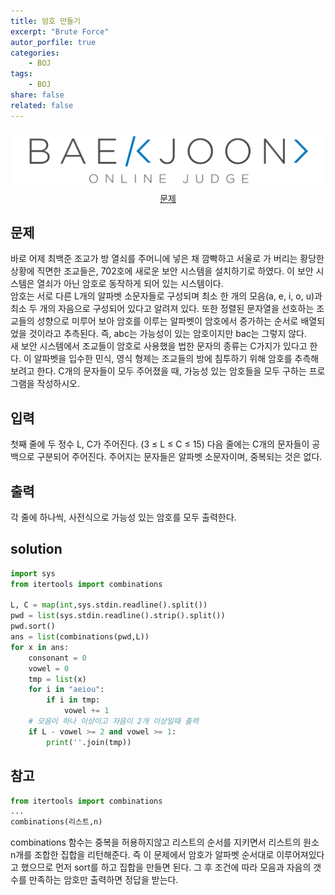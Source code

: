 ```yaml
---
title: 암호 만들기
excerpt: "Brute Force"
autor_porfile: true
categories:
    - BOJ
tags:
    - BOJ
share: false
related: false
---
```

<div><img src="../../assets/images/bojLogo.png"/></div>
<div align="center"><a href="https://www.acmicpc.net/problem/1759">문제</a></div>

## 문제
바로 어제 최백준 조교가 방 열쇠를 주머니에 넣은 채 깜빡하고 서울로 가 버리는 황당한 상황에 직면한 조교들은, 702호에 새로운 보안 시스템을 설치하기로 하였다. 이 보안 시스템은 열쇠가 아닌 암호로 동작하게 되어 있는 시스템이다.  
암호는 서로 다른 L개의 알파벳 소문자들로 구성되며 최소 한 개의 모음(a, e, i, o, u)과 최소 두 개의 자음으로 구성되어 있다고 알려져 있다. 또한 정렬된 문자열을 선호하는 조교들의 성향으로 미루어 보아 암호를 이루는 알파벳이 암호에서 증가하는 순서로 배열되었을 것이라고 추측된다. 즉, abc는 가능성이 있는 암호이지만 bac는 그렇지 않다.  
새 보안 시스템에서 조교들이 암호로 사용했을 법한 문자의 종류는 C가지가 있다고 한다. 이 알파벳을 입수한 민식, 영식 형제는 조교들의 방에 침투하기 위해 암호를 추측해 보려고 한다. C개의 문자들이 모두 주어졌을 때, 가능성 있는 암호들을 모두 구하는 프로그램을 작성하시오.

## 입력
첫째 줄에 두 정수 L, C가 주어진다. (3 ≤ L ≤ C ≤ 15) 다음 줄에는 C개의 문자들이 공백으로 구분되어 주어진다. 주어지는 문자들은 알파벳 소문자이며, 중복되는 것은 없다.

## 출력
각 줄에 하나씩, 사전식으로 가능성 있는 암호를 모두 출력한다.

## solution
~~~python
import sys
from itertools import combinations

L, C = map(int,sys.stdin.readline().split())
pwd = list(sys.stdin.readline().strip().split())
pwd.sort()
ans = list(combinations(pwd,L))
for x in ans:
    consonant = 0
    vowel = 0
    tmp = list(x)
    for i in "aeiou":
        if i in tmp:
            vowel += 1
    # 모음이 하나 이상이고 자음이 2개 이상일때 출력
    if L - vowel >= 2 and vowel >= 1:
        print(''.join(tmp))
~~~

## 참고
~~~python
from itertools import combinations
...
combinations(리스트,n)
~~~
combinations 함수는 중복을 허용하지않고 리스트의 순서를 지키면서 리스트의 원소 n개를 조합한 집합을 리턴해준다. 즉 이 문제에서 암호가 알파벳 순서대로 이루어져있다고 했으므로 먼저 sort를 하고 집합을 만들면 된다. 그 후 조건에 따라 모음과 자음의 갯수를 만족하는 암호만 출력하면 정답을 받는다.